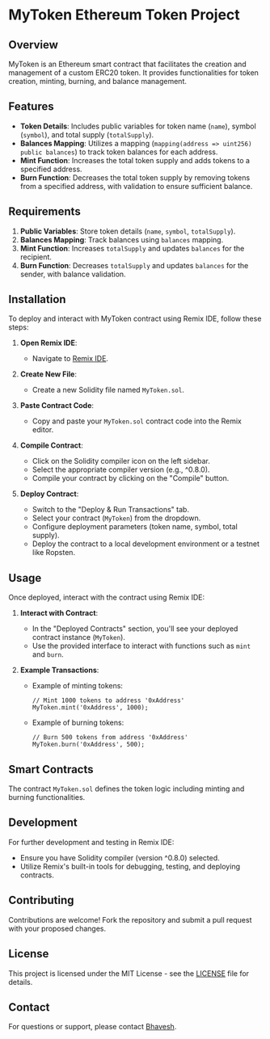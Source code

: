# MyToken Ethereum Token Project

## Overview

MyToken is an Ethereum smart contract that facilitates the creation and management of a custom ERC20 token. It provides functionalities for token creation, minting, burning, and balance management.

## Features

- **Token Details**: Includes public variables for token name (`name`), symbol (`symbol`), and total supply (`totalSupply`).
- **Balances Mapping**: Utilizes a mapping (`mapping(address => uint256) public balances`) to track token balances for each address.
- **Mint Function**: Increases the total token supply and adds tokens to a specified address.
- **Burn Function**: Decreases the total token supply by removing tokens from a specified address, with validation to ensure sufficient balance.

## Requirements

1. **Public Variables**: Store token details (`name`, `symbol`, `totalSupply`).
2. **Balances Mapping**: Track balances using `balances` mapping.
3. **Mint Function**: Increases `totalSupply` and updates `balances` for the recipient.
4. **Burn Function**: Decreases `totalSupply` and updates `balances` for the sender, with balance validation.

## Installation

To deploy and interact with MyToken contract using Remix IDE, follow these steps:

1. **Open Remix IDE**:
   - Navigate to [Remix IDE](https://remix.ethereum.org/).

2. **Create New File**:
   - Create a new Solidity file named `MyToken.sol`.

3. **Paste Contract Code**:
   - Copy and paste your `MyToken.sol` contract code into the Remix editor.

4. **Compile Contract**:
   - Click on the Solidity compiler icon on the left sidebar.
   - Select the appropriate compiler version (e.g., ^0.8.0).
   - Compile your contract by clicking on the "Compile" button.

5. **Deploy Contract**:
   - Switch to the "Deploy & Run Transactions" tab.
   - Select your contract (`MyToken`) from the dropdown.
   - Configure deployment parameters (token name, symbol, total supply).
   - Deploy the contract to a local development environment or a testnet like Ropsten.

## Usage

Once deployed, interact with the contract using Remix IDE:

1. **Interact with Contract**:
   - In the "Deployed Contracts" section, you'll see your deployed contract instance (`MyToken`).
   - Use the provided interface to interact with functions such as `mint` and `burn`.

2. **Example Transactions**:
   - Example of minting tokens:
     ```solidity
     // Mint 1000 tokens to address '0xAddress'
     MyToken.mint('0xAddress', 1000);
     ```

   - Example of burning tokens:
     ```solidity
     // Burn 500 tokens from address '0xAddress'
     MyToken.burn('0xAddress', 500);
     ```

## Smart Contracts

The contract `MyToken.sol` defines the token logic including minting and burning functionalities.

## Development

For further development and testing in Remix IDE:

- Ensure you have Solidity compiler (version ^0.8.0) selected.
- Utilize Remix's built-in tools for debugging, testing, and deploying contracts.

## Contributing

Contributions are welcome! Fork the repository and submit a pull request with your proposed changes.

## License

This project is licensed under the MIT License - see the [LICENSE](LICENSE) file for details.

## Contact

For questions or support, please contact [Bhavesh](bhattbhavesh490@gmail.com).
